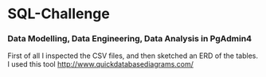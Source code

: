 # SQL-Challenge 
### Data Modelling, Data Engineering, Data Analysis in PgAdmin4
First of all I inspected the CSV files, and then sketched an ERD of the tables. I used this tool http://www.quickdatabasediagrams.com/
